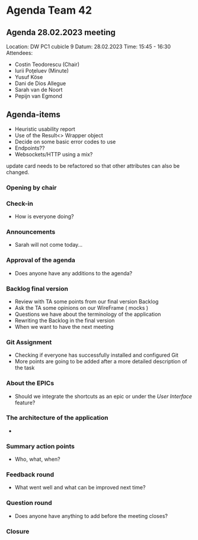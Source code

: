 # **Agenda Team 42**


## **Agenda 28.02.2023 meeting**


Location:       DW PC1 cubicle 9
Datum:      28.02.2023
Time:           15:45 - 16:30
Attendees:      
- Costin Teodorescu (Chair)
- Iurii Poţeluev (Minute)
- Yusuf Köse
- Dani de Dios Allegue
- Sarah van de Noort
- Pepijn van Egmond




## **Agenda-items**
- Heuristic usability report
- Use of the Result<> Wrapper object
- Decide on some basic error codes to use
- Endpoints??
- Websockets/HTTP using a mix? 

update card needs to be refactored so that other attributes can also be changed.
### **Opening by chair**


### **Check-in**
- How is everyone doing?


### **Announcements**
- Sarah will not come today…


### **Approval of the agenda**
- Does anyone have any additions to the agenda?


### **Backlog final version**
- Review with TA some points from our final version Backlog
- Ask the TA some opinions on our WireFrame ( mocks )
- Questions we have about the terminology of the application
- Rewriting the Backlog in the final version
- When we want to have the next meeting


### **Git Assignment**
- Checking if everyone has successfully installed and configured Git
- More points are going to be added after a more detailed description of the task


### **About the EPICs**
- Should we integrate the shortcuts as an epic or under the *User Interface* feature?


### **The architecture of the application**
-

### **Summary action points**
- Who, what, when?


### **Feedback round**
- What went well and what can be improved next time?


### **Question round**
- Does anyone have anything to add before the meeting closes?


### **Closure**

